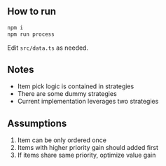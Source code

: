 ## How to run

```sh
npm i
npm run process
```

Edit `src/data.ts` as needed.

## Notes

- Item pick logic is contained in strategies
- There are some dummy strategies
- Current implementation leverages two strategies

## Assumptions

1. Item can be only ordered once
2. Items with higher priority gain should added first
3. If items share same priority, optimize value gain
